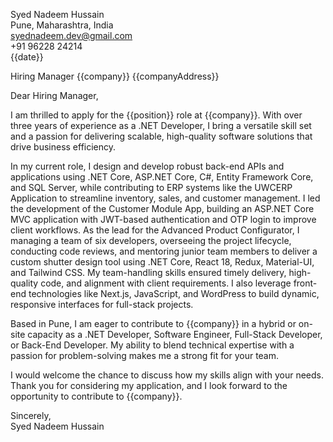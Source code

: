 Syed Nadeem Hussain  
Pune, Maharashtra, India  
syednadeem.dev@gmail.com  
+91 96228 24214  
{{date}}

Hiring Manager
{{company}}
{{companyAddress}}

Dear Hiring Manager,

I am thrilled to apply for the {{position}} role at {{company}}. With over three years of experience as a .NET Developer, I bring a versatile skill set and a passion for delivering scalable, high-quality software solutions that drive business efficiency.

In my current role, I design and develop robust back-end APIs and applications using .NET Core, ASP.NET Core, C#, Entity Framework Core, and SQL Server, while contributing to ERP systems like the UWCERP Application to streamline inventory, sales, and customer management. I led the development of the Customer Module App, building an ASP.NET Core MVC application with JWT-based authentication and OTP login to improve client workflows.
As the lead for the Advanced Product Configurator, I managing a team of six developers, overseeing the project lifecycle, conducting code reviews, and mentoring junior team members to deliver a custom shutter design tool using .NET Core, React 18, Redux, Material-UI, and Tailwind CSS. My team-handling skills ensured timely delivery, high-quality code, and alignment with client requirements. I also leverage front-end technologies like Next.js, JavaScript, and WordPress to build dynamic, responsive interfaces for full-stack projects.

Based in Pune, I am eager to contribute to {{company}} in a hybrid or on-site capacity as a .NET Developer, Software Engineer, Full-Stack Developer, or Back-End Developer. My ability to blend technical expertise with a passion for problem-solving makes me a strong fit for your team.

I would welcome the chance to discuss how my skills align with your needs. Thank you for considering my application, and I look forward to the opportunity to contribute to {{company}}.

Sincerely,  
Syed Nadeem Hussain
